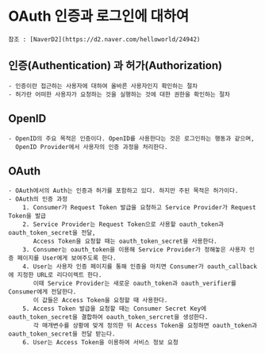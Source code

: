 # OAuth 인증과 로그인에 대하여
    참조 : [NaverD2](https://d2.naver.com/helloworld/24942)

## 인증(Authentication) 과 허가(Authorization)
    - 인증이란 접근하는 사용자에 대하여 올바른 사용자인지 확인하는 절차 
    - 허가란 어떠한 사용자가 요청하는 것을 실행하는 것에 대한 권한을 확인하는 절차

## OpenID
    - OpenID의 주요 목적은 인증이다. OpenID를 사용한다는 것은 로그인하는 행동과 같으며, 
      OpenID Provider에서 사용자의 인증 과정을 처리한다.

## OAuth
    - OAuth에서의 Auth는 인증과 허가를 포함하고 있다. 하지만 주된 목적은 허가이다.
    - OAuth의 인증 과정
        1. Consumer가 Request Token 발급을 요청하고 Service Provider가 Request Token을 발급
        2. Service Provider는 Request Token으로 사용할 oauth_token과 oauth_token_secret을 전달,
           Access Token을 요청할 때는 oauth_token_secret을 사용한다.
        3. Consumer는 oauth_token을 이용해 Service Provider가 정해놓은 사용자 인증 페이지를 User에게 보여주도록 한다.
        4. User는 사용자 인증 페이지를 통해 인증을 마치면 Consumer가 oauth_callback에 지정한 URL로 리다이렉트 한다. 
           이때 Service Provider는 새로운 oauth_token과 oauth_verifier를 Consumer에게 전달한다. 
           이 값들은 Access Token을 요청할 때 사용한다.
        5. Access Token 발급을 요청할 때는 Consumer Secret Key에 oauth_token_secret을 결합하여 oauth_token_sercret을 생성한다.
           각 매개변수를 상황에 맞게 정의한 뒤 Access Token을 요청하면 oauth_token과 oauth_token_secret을 전달 받는다.
        6. User는 Access Token을 이용하여 서비스 정보 요청